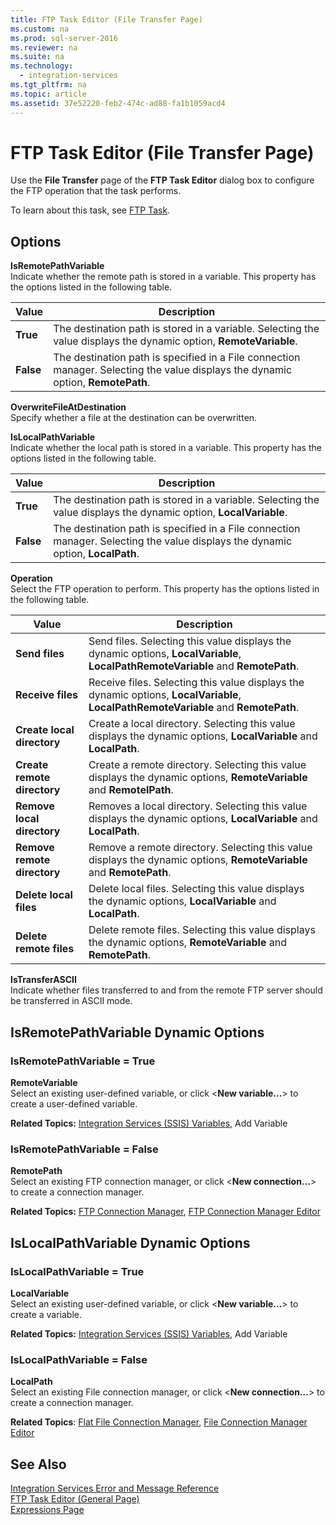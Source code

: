 ```yaml
---
title: FTP Task Editor (File Transfer Page)
ms.custom: na
ms.prod: sql-server-2016
ms.reviewer: na
ms.suite: na
ms.technology: 
  - integration-services
ms.tgt_pltfrm: na
ms.topic: article
ms.assetid: 37e52220-feb2-474c-ad88-fa1b1059acd4
---
```

# FTP Task Editor (File Transfer Page)
  Use the **File Transfer** page of the **FTP Task Editor** dialog box to configure the FTP operation that the task performs.  
  
 To learn about this task, see [FTP Task](../../Topics\TopicNameNotContainA/FTP-Task.md).  
  
## Options  
 **IsRemotePathVariable**  
 Indicate whether the remote path is stored in a variable. This property has the options listed in the following table.  
  
|Value|Description|  
|-----------|-----------------|  
|**True**|The destination path is stored in a variable. Selecting the value displays the dynamic option, **RemoteVariable**.|  
|**False**|The destination path is specified in a File connection manager. Selecting the value displays the dynamic option, **RemotePath**.|  
  
 **OverwriteFileAtDestination**  
 Specify whether a file at the destination can be overwritten.  
  
 **IsLocalPathVariable**  
 Indicate whether the local path is stored in a variable. This property has the options listed in the following table.  
  
|Value|Description|  
|-----------|-----------------|  
|**True**|The destination path is stored in a variable. Selecting the value displays the dynamic option, **LocalVariable**.|  
|**False**|The destination path is specified in a File connection manager. Selecting the value displays the dynamic option, **LocalPath**.|  
  
 **Operation**  
 Select the FTP operation to perform. This property has the options listed in the following table.  
  
|Value|Description|  
|-----------|-----------------|  
|**Send files**|Send files. Selecting this value displays the dynamic options, **LocalVariable**, **LocalPathRemoteVariable** and **RemotePath**.|  
|**Receive files**|Receive files. Selecting this value displays the dynamic options, **LocalVariable**, **LocalPathRemoteVariable** and **RemotePath**.|  
|**Create local directory**|Create a local directory. Selecting this value displays the dynamic options, **LocalVariable** and **LocalPath**.|  
|**Create remote directory**|Create a remote directory. Selecting this value displays the dynamic options, **RemoteVariable** and **RemotelPath**.|  
|**Remove local directory**|Removes a local directory. Selecting this value displays the dynamic options, **LocalVariable** and **LocalPath**.|  
|**Remove remote directory**|Remove a remote directory. Selecting this value displays the dynamic options, **RemoteVariable** and **RemotePath**.|  
|**Delete local files**|Delete local files. Selecting this value displays the dynamic options, **LocalVariable** and **LocalPath**.|  
|**Delete remote files**|Delete remote files. Selecting this value displays the dynamic options, **RemoteVariable** and **RemotePath**.|  
  
 **IsTransferASCII**  
 Indicate whether files transferred to and from the remote FTP server should be transferred in ASCII mode.  
  
## IsRemotePathVariable Dynamic Options  
  
### IsRemotePathVariable \= True  
 **RemoteVariable**  
 Select an existing user\-defined variable, or click \<**New variable...**\> to create a user\-defined variable.  
  
 **Related Topics:** [Integration Services &#40;SSIS&#41; Variables](../Topic/Integration%20Services%20\(SSIS\)%20Variables.md), Add Variable  
  
### IsRemotePathVariable \= False  
 **RemotePath**  
 Select an existing FTP connection manager, or click \<**New connection…**\> to create a connection manager.  
  
 **Related Topics:** [FTP Connection Manager](../../Topics\TopicNameNotContainA/FTP-Connection-Manager.md), [FTP Connection Manager Editor](../../Topics\TopicNameNotContainA/FTP-Connection-Manager-Editor.md)  
  
## IsLocalPathVariable Dynamic Options  
  
### IsLocalPathVariable \= True  
 **LocalVariable**  
 Select an existing user\-defined variable, or click \<**New variable...**\> to create a variable.  
  
 **Related Topics:** [Integration Services &#40;SSIS&#41; Variables](../Topic/Integration%20Services%20\(SSIS\)%20Variables.md), Add Variable  
  
### IsLocalPathVariable \= False  
 **LocalPath**  
 Select an existing File connection manager, or click \<**New connection…**\> to create a connection manager.  
  
 **Related Topics**: [Flat File Connection Manager](../../Topics\TopicNameNotContainA/Flat-File-Connection-Manager.md), [File Connection Manager Editor](../../Topics\TopicNameNotContainA/File-Connection-Manager-Editor.md)  
  
## See Also  
 [Integration Services Error and Message Reference](../../Topics\TopicNameNotContainA/Integration-Services-Error-and-Message-Reference.md)   
 [FTP Task Editor &#40;General Page&#41;](../Topic/FTP%20Task%20Editor%20\(General%20Page\).md)   
 [Expressions Page](../../Topics\TopicNameNotContainA/Expressions-Page.md)  
  
  